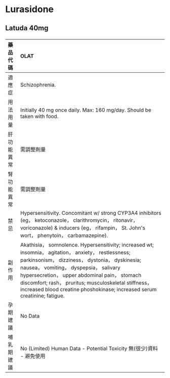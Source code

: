 # Lurasidone

## Latuda 40mg

##### 

| 藥品代碼   | OLAT                                                                                                                                                                                                                                                                                                                                                                                   |
|:-----------|:---------------------------------------------------------------------------------------------------------------------------------------------------------------------------------------------------------------------------------------------------------------------------------------------------------------------------------------------------------------------------------------|
| 適應症     | Schizophrenia.                                                                                                                                                                                                                                                                                                                                                                         |
| 用法用量   | Initially 40 mg once daily. Max: 160 mg/day. Should be taken with food.                                                                                                                                                                                                                                                                                                                |
| 肝功能異常 | 需調整劑量                                                                                                                                                                                                                                                                                                                                                                             |
| 腎功能異常 | 需調整劑量                                                                                                                                                                                                                                                                                                                                                                             |
| 禁忌       | Hypersensitivity. Concomitant w/ strong CYP3A4 inhibitors (eg， ketoconazole， clarithromycin， ritonavir， voriconazole) & inducers (eg， rifampin， St. John's wort， phenytoin， carbamazepine).                                                                                                                                                                                    |
| 副作用     | Akathisia， somnolence. Hypersensitivity; increased wt; insomnia， agitation， anxiety， restlessness; parkinsonism， dizziness， dystonia， dyskinesia; nausea， vomiting， dyspepsia， salivary hypersecretion， upper abdominal pain， stomach discomfort; rash， pruritus; musculoskeletal stiffness， increased blood creatine phoshokinase; increased serum creatinine; fatigue. |
| 孕期建議   | No Data                                                                                                                                                                                                                                                                                                                                                                                |
| 哺乳期建議 | No (Limited) Human Data - Potential Toxicity 無(很少)資料 - 避免使用                                                                                                                                                                                                                                                                                                                   |

